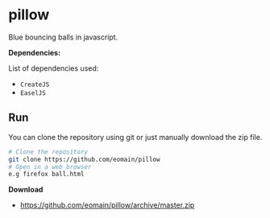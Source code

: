# pillow
Blue bouncing balls in javascript.

**Dependencies:**

List of dependencies used:
- `CreateJS`
- `EaselJS`

## Run
You can clone the repository using git or just manually download the zip file.
```bash
# Clone the repository
git clone https://github.com/eomain/pillow
# Open in a web browser
e.g firefox ball.html
```
**Download**

- https://github.com/eomain/pillow/archive/master.zip